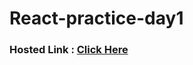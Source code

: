 # React-practice-day1

### Hosted Link : <a href="https://lok-ii.github.io/React-practice-day1/">Click Here</a>
